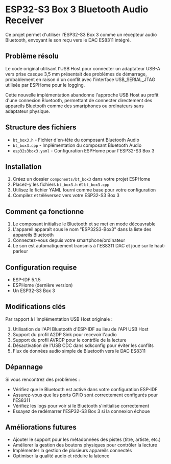 # ESP32-S3 Box 3 Bluetooth Audio Receiver

Ce projet permet d'utiliser l'ESP32-S3 Box 3 comme un récepteur audio Bluetooth, envoyant le son reçu vers le DAC ES8311 intégré.

## Problème résolu

Le code original utilisant l'USB Host pour connecter un adaptateur USB-A vers prise casque 3,5 mm présentait des problèmes de démarrage, probablement en raison d'un conflit avec l'interface USB_SERIAL_JTAG utilisée par ESPHome pour le logging.

Cette nouvelle implémentation abandonne l'approche USB Host au profit d'une connexion Bluetooth, permettant de connecter directement des appareils Bluetooth comme des smartphones ou ordinateurs sans adaptateur physique.

## Structure des fichiers

- `bt_box3.h` - Fichier d'en-tête du composant Bluetooth Audio
- `bt_box3.cpp` - Implémentation du composant Bluetooth Audio
- `esp32s3box3.yaml` - Configuration ESPHome pour l'ESP32-S3 Box 3

## Installation

1. Créez un dossier `components/bt_box3` dans votre projet ESPHome
2. Placez-y les fichiers `bt_box3.h` et `bt_box3.cpp`
3. Utilisez le fichier YAML fourni comme base pour votre configuration
4. Compilez et téléversez vers votre ESP32-S3 Box 3

## Comment ça fonctionne

1. Le composant initialise le Bluetooth et se met en mode découvrable
2. L'appareil apparaît sous le nom "ESP32S3-Box3" dans la liste des appareils Bluetooth
3. Connectez-vous depuis votre smartphone/ordinateur
4. Le son est automatiquement transmis à l'ES8311 DAC et joué sur le haut-parleur

## Configuration requise

- ESP-IDF 5.1.5
- ESPHome (dernière version)
- Un ESP32-S3 Box 3

## Modifications clés

Par rapport à l'implémentation USB Host originale :

1. Utilisation de l'API Bluetooth d'ESP-IDF au lieu de l'API USB Host
2. Support du profil A2DP Sink pour recevoir l'audio
3. Support du profil AVRCP pour le contrôle de la lecture
4. Désactivation de l'USB CDC dans sdkconfig pour éviter les conflits
5. Flux de données audio simple de Bluetooth vers le DAC ES8311

## Dépannage

Si vous rencontrez des problèmes :

- Vérifiez que le Bluetooth est activé dans votre configuration ESP-IDF
- Assurez-vous que les ports GPIO sont correctement configurés pour l'ES8311
- Vérifiez les logs pour voir si le Bluetooth s'initialise correctement
- Essayez de redémarrer l'ESP32-S3 Box 3 si la connexion échoue

## Améliorations futures

- Ajouter le support pour les métadonnées des pistes (titre, artiste, etc.)
- Améliorer la gestion des boutons physiques pour contrôler la lecture
- Implémenter la gestion de plusieurs appareils connectés
- Optimiser la qualité audio et réduire la latence
